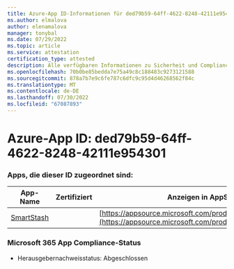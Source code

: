 ```yaml
---
title: Azure-App ID-Informationen für ded79b59-64ff-4622-8248-42111e954301
ms.author: elmalova
author: elenamalova
manager: tonybal
ms.date: 07/29/2022
ms.topic: article
ms.service: attestation
certification_type: attested
description: Alle verfügbaren Informationen zu Sicherheit und Compliance für ded79b59-64ff-4622-8248-42111e954301.
ms.openlocfilehash: 70b0be85bedda7e75a49c8c188483c9273121588
ms.sourcegitcommit: 878a7b7e9c6fe787c6dfc9c95d4d46268562f84c
ms.translationtype: MT
ms.contentlocale: de-DE
ms.lasthandoff: 07/30/2022
ms.locfileid: "67087893"
---
```

# <a name="azure-app-id-ded79b59-64ff-4622-8248-42111e954301"></a>Azure-App ID: ded79b59-64ff-4622-8248-42111e954301


### <a name="apps-associated-with-this-id"></a>Apps, die dieser ID zugeordnet sind:
| **App-Name** | **Zertifiziert** | **Anzeigen in AppSource** |
|--------------|---------------|-----------------------|
| [SmartStash](../forward/WA200004223.md) |  | [https://appsource.microsoft.com/product/office/WA200004223](https://appsource.microsoft.com/product/office/WA200004223) |

### <a name="microsoft-365-app-compliance-status"></a>Microsoft 365 App Compliance-Status
- Herausgebernachweisstatus: Abgeschlossen
